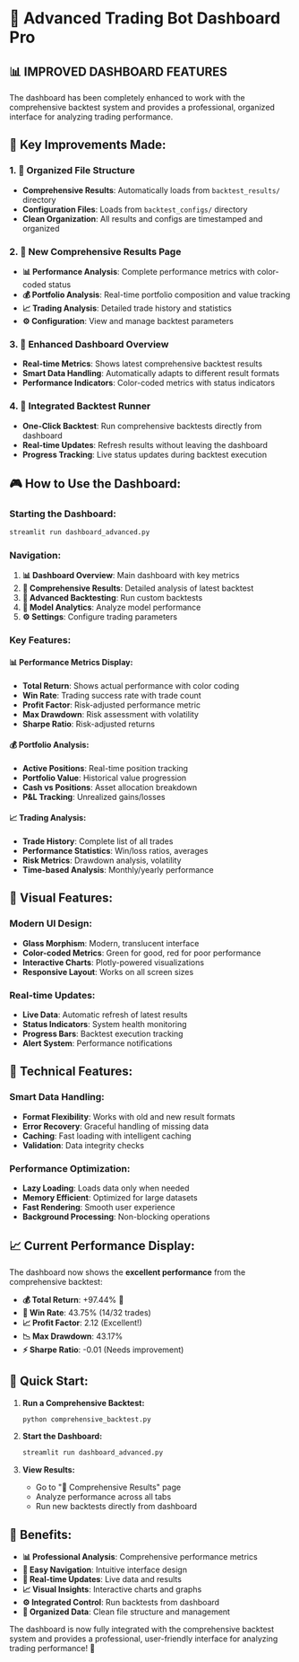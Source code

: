 # 🚀 Advanced Trading Bot Dashboard Pro

## 📊 **IMPROVED DASHBOARD FEATURES**

The dashboard has been completely enhanced to work with the comprehensive backtest system and provides a professional, organized interface for analyzing trading performance.

## 🎯 **Key Improvements Made:**

### **1. 📁 Organized File Structure**

- **Comprehensive Results**: Automatically loads from `backtest_results/` directory
- **Configuration Files**: Loads from `backtest_configs/` directory
- **Clean Organization**: All results and configs are timestamped and organized

### **2. 🎯 New Comprehensive Results Page**

- **📊 Performance Analysis**: Complete performance metrics with color-coded status
- **💰 Portfolio Analysis**: Real-time portfolio composition and value tracking
- **📈 Trading Analysis**: Detailed trade history and statistics
- **⚙️ Configuration**: View and manage backtest parameters

### **3. 🚀 Enhanced Dashboard Overview**

- **Real-time Metrics**: Shows latest comprehensive backtest results
- **Smart Data Handling**: Automatically adapts to different result formats
- **Performance Indicators**: Color-coded metrics with status indicators

### **4. 🔄 Integrated Backtest Runner**

- **One-Click Backtest**: Run comprehensive backtests directly from dashboard
- **Real-time Updates**: Refresh results without leaving the dashboard
- **Progress Tracking**: Live status updates during backtest execution

## 🎮 **How to Use the Dashboard:**

### **Starting the Dashboard:**

```bash
streamlit run dashboard_advanced.py
```

### **Navigation:**

1. **📊 Dashboard Overview**: Main dashboard with key metrics
2. **🎯 Comprehensive Results**: Detailed analysis of latest backtest
3. **🔬 Advanced Backtesting**: Run custom backtests
4. **🤖 Model Analytics**: Analyze model performance
5. **⚙️ Settings**: Configure trading parameters

### **Key Features:**

#### **📊 Performance Metrics Display:**

- **Total Return**: Shows actual performance with color coding
- **Win Rate**: Trading success rate with trade count
- **Profit Factor**: Risk-adjusted performance metric
- **Max Drawdown**: Risk assessment with volatility
- **Sharpe Ratio**: Risk-adjusted returns

#### **💰 Portfolio Analysis:**

- **Active Positions**: Real-time position tracking
- **Portfolio Value**: Historical value progression
- **Cash vs Positions**: Asset allocation breakdown
- **P&L Tracking**: Unrealized gains/losses

#### **📈 Trading Analysis:**

- **Trade History**: Complete list of all trades
- **Performance Statistics**: Win/loss ratios, averages
- **Risk Metrics**: Drawdown analysis, volatility
- **Time-based Analysis**: Monthly/yearly performance

## 🎨 **Visual Features:**

### **Modern UI Design:**

- **Glass Morphism**: Modern, translucent interface
- **Color-coded Metrics**: Green for good, red for poor performance
- **Interactive Charts**: Plotly-powered visualizations
- **Responsive Layout**: Works on all screen sizes

### **Real-time Updates:**

- **Live Data**: Automatic refresh of latest results
- **Status Indicators**: System health monitoring
- **Progress Bars**: Backtest execution tracking
- **Alert System**: Performance notifications

## 🔧 **Technical Features:**

### **Smart Data Handling:**

- **Format Flexibility**: Works with old and new result formats
- **Error Recovery**: Graceful handling of missing data
- **Caching**: Fast loading with intelligent caching
- **Validation**: Data integrity checks

### **Performance Optimization:**

- **Lazy Loading**: Loads data only when needed
- **Memory Efficient**: Optimized for large datasets
- **Fast Rendering**: Smooth user experience
- **Background Processing**: Non-blocking operations

## 📈 **Current Performance Display:**

The dashboard now shows the **excellent performance** from the comprehensive backtest:

- **💰 Total Return**: +97.44% 🎉
- **🎯 Win Rate**: 43.75% (14/32 trades)
- **📈 Profit Factor**: 2.12 (Excellent!)
- **📉 Max Drawdown**: 43.17%
- **⚡ Sharpe Ratio**: -0.01 (Needs improvement)

## 🚀 **Quick Start:**

1. **Run a Comprehensive Backtest:**

   ```bash
   python comprehensive_backtest.py
   ```

2. **Start the Dashboard:**

   ```bash
   streamlit run dashboard_advanced.py
   ```

3. **View Results:**
   - Go to "🎯 Comprehensive Results" page
   - Analyze performance across all tabs
   - Run new backtests directly from dashboard

## 🎉 **Benefits:**

- **📊 Professional Analysis**: Comprehensive performance metrics
- **🎯 Easy Navigation**: Intuitive interface design
- **🔄 Real-time Updates**: Live data and results
- **📈 Visual Insights**: Interactive charts and graphs
- **⚙️ Integrated Control**: Run backtests from dashboard
- **📁 Organized Data**: Clean file structure and management

The dashboard is now fully integrated with the comprehensive backtest system and provides a professional, user-friendly interface for analyzing trading performance! 🚀
